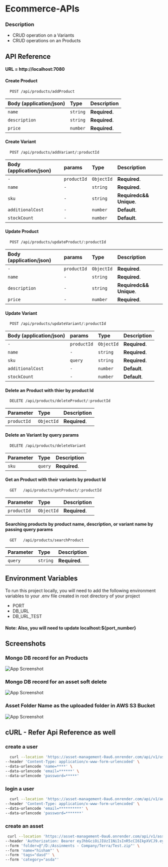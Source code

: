 # Ecommerce-APIs

### Description

- CRUD operation on a Variants
- CRUD operations on an Products 
  

## API Reference

#### URL = http://localhost:7080

#### Create Product

```http
  POST /api/products/addProduct
```

| Body (application/json)        | Type     | Description   |
| :----------------------        | :------- | :------------ |
| `name`                         | `string` | **Required**. |
| `description`                  | `string` | **Required**. |
| `price`                        | `number` | **Required**. |


#### Create Variant

```http
  POST /api/products/addVariant/:productId
```

| Body (application/json) | params      | Type       | Description   |
| :---------------------- | :--------   | :--------- | :------------ |
| `-`                     | `productId` | `ObjectId` | **Required**. |
| `name`                  | `-`         | `string`   | **Required**. |
| `sku`                   | `-`         | `string`   | **Requiredc&& Unique**. |
| `additionalCost`        | `-`         | `number`    | **Default**. |
| `stockCount`            | `-`         | `number`    | **Default**. |

#### Update Product

```http
  POST /api/products/updateProduct/:productId
```

| Body (application/json) | params      | Type       | Description   |
| :---------------------- | :--------   | :--------- | :------------ |
| `-`                     | `productId` | `ObjectId` | **Required**. |
| `name`                  | `-`         | `string`   | **Required**. |
| `description`           | `-`         | `string`   | **Requiredc&& Unique**. |
| `price`                 | `-`         | `number`    | **Required**. |

#### Update Variant

```http
  POST /api/products/updateVariant/:productId
```

| Body (application/json) | params      | Type       | Description   |
| :---------------------- | :--------   | :--------- | :------------ |
| `-`                     | `productId` | `ObjectId` | **Required**. |
| `name`                  | `-`         | `string`   | **Required**. |
| `sku`                   | `query`     | `string`   | **Required**. |
| `additionalCost`        | `-`         | `number`    | **Default**. |
| `stockCount`            | `-`         | `number`    | **Default**. |

#### Delete an Product with thier by product Id 

```http
  DELETE /api/products/deleteProduct/:productId
```

| Parameter | Type       | Description   |
| :-------- | :--------- | :------------ |
| `productId` | `ObjectId` | **Required**. |

#### Delete an Variant by query params

```http
  DELETE /api/products/deleteVariant
```

| Parameter | Type       | Description   |
| :-------- | :--------- | :------------ |
| `sku`     | `query`    | **Required**. |

#### Get an Product with their variants by product Id

```http
  GET   /api/products/getProduct/:productId
```

| Parameter | Type       | Description   |
| :-------- | :--------- | :------------ |
| `productId` | `ObjectId` | **Required**. |

#### Searching products by product name, description, or variant name by passing query params

```http
  GET   /api/products/searchProduct
```

| Parameter | Type       | Description   |
| :-------- | :--------- | :------------ |
| `query`   | `string` | **Required**. |



## Environment Variables

To run this project locally, you will need to add the following environment variables to your .env file created in root directory of your project

- PORT
- DB_URL
- DB_URL_TEST

#### Note: Also, you will need to update   localhost:${port_number}

## Screenshots
### Mongo DB record for an Products

![App Screenshot](./screenshots/assetDbRecord.jpg)

### Mongo DB record for an asset soft delete

![App Screenshot](./screenshots/assetSoftDeleteDbRecord.jpg)

### Asset Folder Name as the uploaded folder in AWS S3 Bucket

![App Screenshot](./screenshots/assetBucketRecord.jpg)

## cURL - Refer Api Reference as well

### create a user


```bash
  curl --location 'https://asset-management-0au6.onrender.com/api/v1/user/create' \
--header 'Content-Type: application/x-www-form-urlencoded' \
--data-urlencode 'name=****' \
--data-urlencode 'email=******' \
--data-urlencode 'password=*****'
```

### login a user

```bash
  curl --location 'https://asset-management-0au6.onrender.com/api/v1/auth/login' \
--header 'Content-Type: application/x-www-form-urlencoded' \
--data-urlencode 'email=**********' \
--data-urlencode 'password=*******'
```

### create an asset

```bash
 curl --location 'https://asset-management-0au6.onrender.com/api/v1/asset/create/647a68e7be01b54e1ab9dd10' \
--header 'Authorization: Bearer eyJhbGciOiJIUzI1NiIsInR5cCI6IkpXVCJ9.eyJpZCI6IjY0N2E2OGU3YmUwMWI1NGUxYWI5ZGQxHCIsImlhdCI6MTY4NTkxNDc4N30.M1jrZBHBrA7uiqOFydbjZ7hHgMhSEZ0bfJA6Tv6i79Q' \
--form 'folder=@"/D:/Assinments - Company/Terra/Test.zip"' \
--form 'name="hisham"' \
--form 'tags="dasd"' \
--form 'category="asda"'
```
